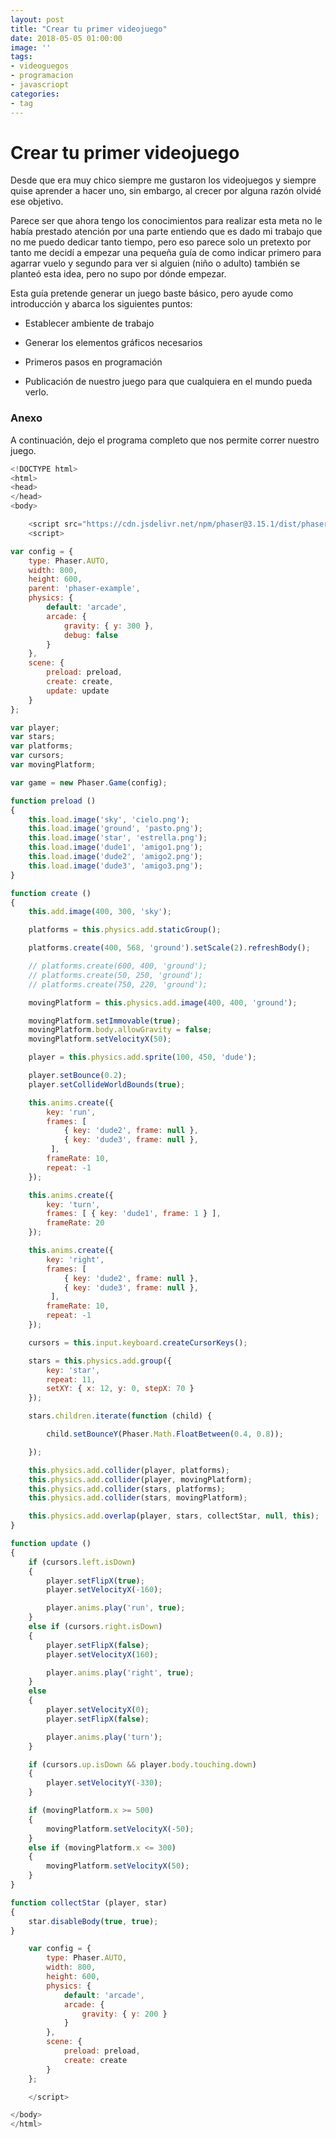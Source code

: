 ```yaml
---
layout: post
title: "Crear tu primer videojuego"
date: 2018-05-05 01:00:00
image: ''
tags:
- videoguegos
- programacion
- javascriopt
categories:
- tag
---
```


# Crear tu primer videojuego

Desde que era muy chico siempre me gustaron los videojuegos y siempre quise
aprender a hacer uno, sin embargo, al crecer por alguna razón olvidé ese
objetivo.

Parece ser que ahora tengo los conocimientos para realizar esta meta no le había
prestado atención por una parte entiendo que es dado mi trabajo que no me puedo
dedicar tanto tiempo, pero eso parece solo un pretexto por tanto me decidí a
empezar una pequeña guía de como indicar primero para agarrar vuelo y segundo
para ver si alguien (niño o adulto) también se planteó esta idea, pero no supo
por dónde empezar.

Esta guía pretende generar un juego baste básico, pero ayude como introducción y
abarca los siguientes puntos:

-   Establecer ambiente de trabajo

-   Generar los elementos gráficos necesarios

-   Primeros pasos en programación

-   Publicación de nuestro juego para que cualquiera en el mundo pueda verlo.

### Anexo

A continuación, dejo el programa completo que nos permite correr nuestro juego.

```javascript
<!DOCTYPE html>
<html>
<head>
</head>
<body>

    <script src="https://cdn.jsdelivr.net/npm/phaser@3.15.1/dist/phaser-arcade-physics.min.js"></script>
    <script>

var config = {
    type: Phaser.AUTO,
    width: 800,
    height: 600,
    parent: 'phaser-example',
    physics: {
        default: 'arcade',
        arcade: {
            gravity: { y: 300 },
            debug: false
        }
    },
    scene: {
        preload: preload,
        create: create,
        update: update
    }
};

var player;
var stars;
var platforms;
var cursors;
var movingPlatform;

var game = new Phaser.Game(config);

function preload ()
{
    this.load.image('sky', 'cielo.png');
    this.load.image('ground', 'pasto.png');
    this.load.image('star', 'estrella.png');
    this.load.image('dude1', 'amigo1.png');
    this.load.image('dude2', 'amigo2.png');
    this.load.image('dude3', 'amigo3.png');
}

function create ()
{
    this.add.image(400, 300, 'sky');

    platforms = this.physics.add.staticGroup();

    platforms.create(400, 568, 'ground').setScale(2).refreshBody();

    // platforms.create(600, 400, 'ground');
    // platforms.create(50, 250, 'ground');
    // platforms.create(750, 220, 'ground');

    movingPlatform = this.physics.add.image(400, 400, 'ground');

    movingPlatform.setImmovable(true);
    movingPlatform.body.allowGravity = false;
    movingPlatform.setVelocityX(50);

    player = this.physics.add.sprite(100, 450, 'dude');

    player.setBounce(0.2);
    player.setCollideWorldBounds(true);

    this.anims.create({
        key: 'run',
        frames: [ 
            { key: 'dude2', frame: null },
            { key: 'dude3', frame: null },
         ],
        frameRate: 10,
        repeat: -1
    });

    this.anims.create({
        key: 'turn',
        frames: [ { key: 'dude1', frame: 1 } ],
        frameRate: 20
    });

    this.anims.create({
        key: 'right',
        frames: [ 
            { key: 'dude2', frame: null },
            { key: 'dude3', frame: null },
         ],
        frameRate: 10,
        repeat: -1
    });

    cursors = this.input.keyboard.createCursorKeys();

    stars = this.physics.add.group({
        key: 'star',
        repeat: 11,
        setXY: { x: 12, y: 0, stepX: 70 }
    });

    stars.children.iterate(function (child) {

        child.setBounceY(Phaser.Math.FloatBetween(0.4, 0.8));

    });

    this.physics.add.collider(player, platforms);
    this.physics.add.collider(player, movingPlatform);
    this.physics.add.collider(stars, platforms);
    this.physics.add.collider(stars, movingPlatform);

    this.physics.add.overlap(player, stars, collectStar, null, this);
}

function update ()
{
    if (cursors.left.isDown)
    {
        player.setFlipX(true);
        player.setVelocityX(-160);

        player.anims.play('run', true);
    }
    else if (cursors.right.isDown)
    {
        player.setFlipX(false);
        player.setVelocityX(160);

        player.anims.play('right', true);
    }
    else
    {
        player.setVelocityX(0);
        player.setFlipX(false);

        player.anims.play('turn');
    }

    if (cursors.up.isDown && player.body.touching.down)
    {
        player.setVelocityY(-330);
    }

    if (movingPlatform.x >= 500)
    {
        movingPlatform.setVelocityX(-50);
    }
    else if (movingPlatform.x <= 300)
    {
        movingPlatform.setVelocityX(50);
    }
}

function collectStar (player, star)
{
    star.disableBody(true, true);
}

    var config = {
        type: Phaser.AUTO,
        width: 800,
        height: 600,
        physics: {
            default: 'arcade',
            arcade: {
                gravity: { y: 200 }
            }
        },
        scene: {
            preload: preload,
            create: create
        }
    };

    </script>

</body>
</html>
```
